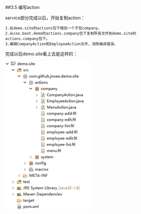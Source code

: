 ##3.5 编写action

service部分完成以后，开始复制action：

	1.在demo.site的actions包下增加一个子包company。
	2.从coo.boot.demo的actions.company包下复制所有文件到demo.site的actions.company包下。
	3.编辑CompanyAction和EmployeeAction文件，消除编译错误。
	
完成以后demo.site看上去是这样的：

![完成action](完成action.png)